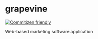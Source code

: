 # grapevine
[![Commitizen friendly](https://img.shields.io/badge/commitizen-friendly-brightgreen.svg)](http://commitizen.github.io/cz-cli/)

Web-based marketing software application 
